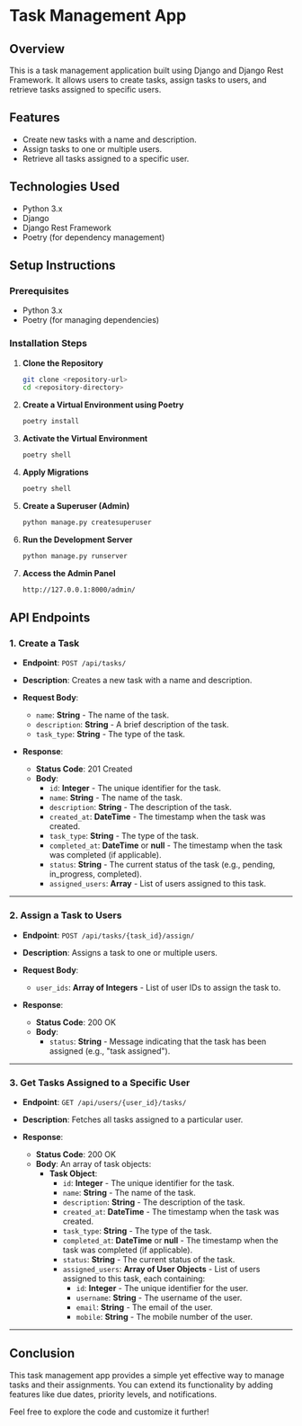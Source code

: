 # Task Management App

## Overview
This is a task management application built using Django and Django Rest Framework. It allows users to create tasks, assign tasks to users, and retrieve tasks assigned to specific users.

## Features
- Create new tasks with a name and description.
- Assign tasks to one or multiple users.
- Retrieve all tasks assigned to a specific user.

## Technologies Used
- Python 3.x
- Django
- Django Rest Framework
- Poetry (for dependency management)

## Setup Instructions

### Prerequisites
- Python 3.x
- Poetry (for managing dependencies)

### Installation Steps

1. **Clone the Repository**
   ```bash
   git clone <repository-url>
   cd <repository-directory>

2. **Create a Virtual Environment using Poetry**
    ```bash
    poetry install

3. **Activate the Virtual Environment**
    ```bash
    poetry shell

4. **Apply Migrations**
    ```bash
    poetry shell
5. **Create a Superuser (Admin)**
    ```bash
    python manage.py createsuperuser


6. **Run the Development Server**
    ```bash
    python manage.py runserver


7. **Access the Admin Panel**
    ```bash
    http://127.0.0.1:8000/admin/
    

## API Endpoints

### 1. Create a Task
- **Endpoint**: `POST /api/tasks/`
- **Description**: Creates a new task with a name and description.
- **Request Body**:
  - `name`: **String** - The name of the task.
  - `description`: **String** - A brief description of the task.
  - `task_type`: **String** - The type of the task.
  
- **Response**:
  - **Status Code**: 201 Created
  - **Body**:
    - `id`: **Integer** - The unique identifier for the task.
    - `name`: **String** - The name of the task.
    - `description`: **String** - The description of the task.
    - `created_at`: **DateTime** - The timestamp when the task was created.
    - `task_type`: **String** - The type of the task.
    - `completed_at`: **DateTime** or **null** - The timestamp when the task was completed (if applicable).
    - `status`: **String** - The current status of the task (e.g., pending, in_progress, completed).
    - `assigned_users`: **Array** - List of users assigned to this task.

---

### 2. Assign a Task to Users
- **Endpoint**: `POST /api/tasks/{task_id}/assign/`
- **Description**: Assigns a task to one or multiple users.
- **Request Body**:
  - `user_ids`: **Array of Integers** - List of user IDs to assign the task to.

- **Response**:
  - **Status Code**: 200 OK
  - **Body**:
    - `status`: **String** - Message indicating that the task has been assigned (e.g., "task assigned").

---

### 3. Get Tasks Assigned to a Specific User
- **Endpoint**: `GET /api/users/{user_id}/tasks/`
- **Description**: Fetches all tasks assigned to a particular user.
  
- **Response**:
  - **Status Code**: 200 OK
  - **Body**: An array of task objects:
    - **Task Object**:
      - `id`: **Integer** - The unique identifier for the task.
      - `name`: **String** - The name of the task.
      - `description`: **String** - The description of the task.
      - `created_at`: **DateTime** - The timestamp when the task was created.
      - `task_type`: **String** - The type of the task.
      - `completed_at`: **DateTime** or **null** - The timestamp when the task was completed (if applicable).
      - `status`: **String** - The current status of the task.
      - `assigned_users`: **Array of User Objects** - List of users assigned to this task, each containing:
        - `id`: **Integer** - The unique identifier for the user.
        - `username`: **String** - The username of the user.
        - `email`: **String** - The email of the user.
        - `mobile`: **String** - The mobile number of the user.

---

## Conclusion
This task management app provides a simple yet effective way to manage tasks and their assignments. You can extend its functionality by adding features like due dates, priority levels, and notifications.

Feel free to explore the code and customize it further!
